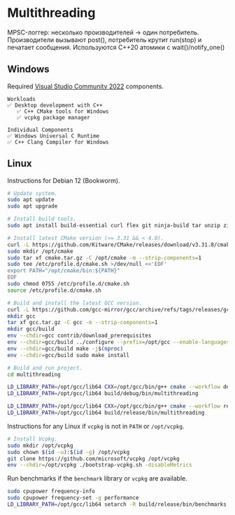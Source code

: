 # Multithreading
MPSC-логгер: несколько производителей → один потребитель. 
Производители вызывают post(), потребитель крутит run(stop) и печатает сообщения. 
Используются C++20 атомики с wait()/notify_one()

## Windows
Required [Visual Studio Community 2022](https://visualstudio.microsoft.com/vs/community/) components.

```
Workloads
✅ Desktop development with C++
   ✅ C++ CMake tools for Windows
   ✅ vcpkg package manager

Individual Components
✅ Windows Universal C Runtime
✅ C++ Clang Compiler for Windows
```

## Linux
Instructions for Debian 12 (Bookworm).

```sh
# Update system.
sudo apt update
sudo apt upgrade

# Install build tools.
sudo apt install build-essential curl flex git ninja-build tar unzip zip

# Install latest CMake version (>= 3.31 && < 4.0).
curl -L https://github.com/Kitware/CMake/releases/download/v3.31.8/cmake-3.31.8-linux-x86_64.tar.gz -o cmake.tar.gz
sudo mkdir /opt/cmake
sudo tar xf cmake.tar.gz -C /opt/cmake -m --strip-components=1
sudo tee /etc/profile.d/cmake.sh >/dev/null <<'EOF'
export PATH="/opt/cmake/bin:${PATH}"
EOF
sudo chmod 0755 /etc/profile.d/cmake.sh
source /etc/profile.d/cmake.sh

# Build and install the latest GCC version.
curl -L https://github.com/gcc-mirror/gcc/archive/refs/tags/releases/gcc-15.2.0.tar.gz -o gcc.tar.gz
mkdir gcc
tar xf gcc.tar.gz -C gcc -m --strip-components=1
mkdir gcc/build
env --chdir=gcc contrib/download_prerequisites
env --chdir=gcc/build ../configure --prefix=/opt/gcc --enable-languages=c,c++ --disable-multilib
env --chdir=gcc/build make -j$(nproc)
env --chdir=gcc/build sudo make install

# Build and run project.
cd multithreading

LD_LIBRARY_PATH=/opt/gcc/lib64 CXX=/opt/gcc/bin/g++ cmake --workflow debug
LD_LIBRARY_PATH=/opt/gcc/lib64 build/debug/bin/multithreading

LD_LIBRARY_PATH=/opt/gcc/lib64 CXX=/opt/gcc/bin/g++ cmake --workflow release
LD_LIBRARY_PATH=/opt/gcc/lib64 build/release/bin/multithreading
```

Instructions for any Linux if `vcpkg` is not in `PATH` or `/opt/vcpkg`.

```sh
# Install Vcpkg.
sudo mkdir /opt/vcpkg
sudo chown $(id -u):$(id -g) /opt/vcpkg
git clone https://github.com/microsoft/vcpkg /opt/vcpkg
env --chdir=/opt/vcpkg ./bootstrap-vcpkg.sh -disableMetrics
```

Run benchmarks if the `benchmark` library or `vcpkg` are available.

```sh
sudo cpupower frequency-info
sudo cpupower frequency-set -g performance
LD_LIBRARY_PATH=/opt/gcc/lib64 setarch -R build/release/bin/benchmarks
```
